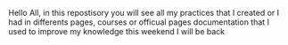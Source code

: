 Hello All, in this repostisory you will see all my practices that I created or I had in differents pages, courses or officual pages documentation that I used to improve my knowledge
this weekend I will be back